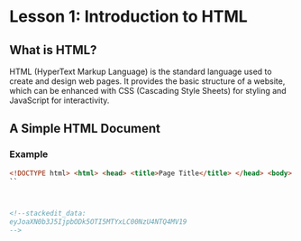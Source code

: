 # Lesson 1: Introduction to HTML

## What is HTML?
HTML (HyperText Markup Language) is the standard language used to create and design web pages. It provides the basic structure of a website, which can be enhanced with CSS (Cascading Style Sheets) for styling and JavaScript for interactivity.

## A Simple HTML Document

### Example

```html 
<!DOCTYPE html> <html> <head> <title>Page Title</title> </head> <body> <h1>My First Heading</h1> <p>My first paragraph.</p> </body> </html>
``



<!--stackedit_data:
eyJoaXN0b3J5IjpbODk5OTI5MTYxLC00NzU4NTQ4MV19
-->